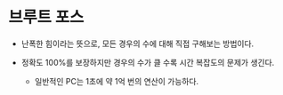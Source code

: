 # 브루트 포스
* 난폭한 힘이라는 뜻으로, 모든 경우의 수에 대해 직접 구해보는 방법이다.

* 정확도 100%를 보장하지만 경우의 수가 클 수록 시간 복잡도의 문제가 생긴다.
 
  * 일반적인 PC는 1초에 약 1억 번의 연산이 가능하다.
